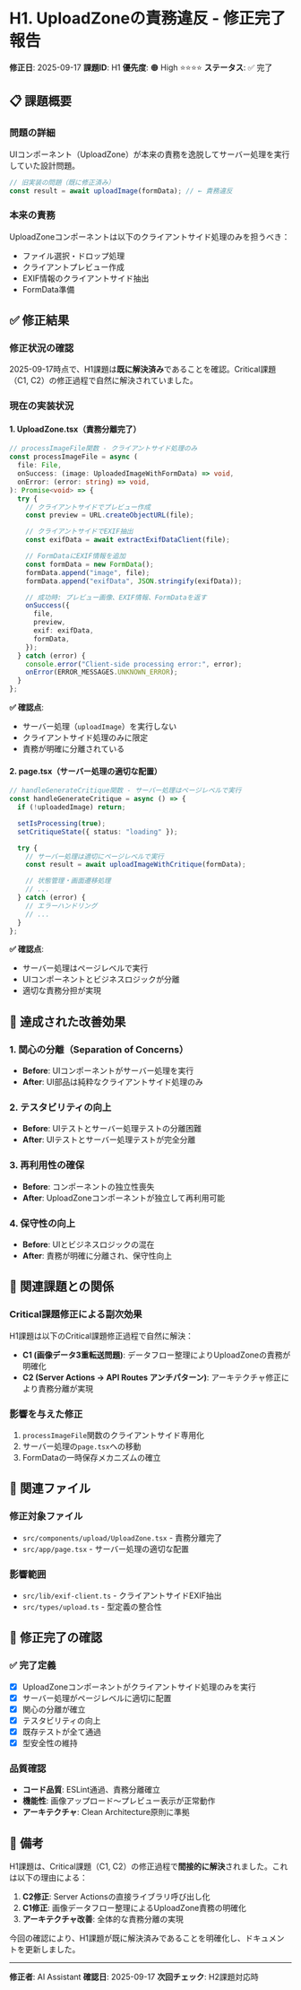 # H1. UploadZoneの責務違反 - 修正完了報告

**修正日**: 2025-09-17
**課題ID**: H1
**優先度**: 🟠 High ⭐⭐⭐⭐
**ステータス**: ✅ 完了

## 📋 課題概要

### 問題の詳細

UIコンポーネント（UploadZone）が本来の責務を逸脱してサーバー処理を実行していた設計問題。

```typescript
// 旧実装の問題（既に修正済み）
const result = await uploadImage(formData); // ← 責務違反
```

### 本来の責務

UploadZoneコンポーネントは以下のクライアントサイド処理のみを担うべき：
- ファイル選択・ドロップ処理
- クライアントプレビュー作成
- EXIF情報のクライアントサイド抽出
- FormData準備

## ✅ 修正結果

### 修正状況の確認

2025-09-17時点で、H1課題は**既に解決済み**であることを確認。Critical課題（C1, C2）の修正過程で自然に解決されていました。

### 現在の実装状況

#### 1. UploadZone.tsx（責務分離完了）

```typescript
// processImageFile関数 - クライアントサイド処理のみ
const processImageFile = async (
  file: File,
  onSuccess: (image: UploadedImageWithFormData) => void,
  onError: (error: string) => void,
): Promise<void> => {
  try {
    // クライアントサイドでプレビュー作成
    const preview = URL.createObjectURL(file);

    // クライアントサイドでEXIF抽出
    const exifData = await extractExifDataClient(file);

    // FormDataにEXIF情報を追加
    const formData = new FormData();
    formData.append("image", file);
    formData.append("exifData", JSON.stringify(exifData));

    // 成功時: プレビュー画像、EXIF情報、FormDataを返す
    onSuccess({
      file,
      preview,
      exif: exifData,
      formData,
    });
  } catch (error) {
    console.error("Client-side processing error:", error);
    onError(ERROR_MESSAGES.UNKNOWN_ERROR);
  }
};
```

**✅ 確認点**:
- サーバー処理（`uploadImage`）を実行しない
- クライアントサイド処理のみに限定
- 責務が明確に分離されている

#### 2. page.tsx（サーバー処理の適切な配置）

```typescript
// handleGenerateCritique関数 - サーバー処理はページレベルで実行
const handleGenerateCritique = async () => {
  if (!uploadedImage) return;

  setIsProcessing(true);
  setCritiqueState({ status: "loading" });

  try {
    // サーバー処理は適切にページレベルで実行
    const result = await uploadImageWithCritique(formData);

    // 状態管理・画面遷移処理
    // ...
  } catch (error) {
    // エラーハンドリング
    // ...
  }
};
```

**✅ 確認点**:
- サーバー処理はページレベルで実行
- UIコンポーネントとビジネスロジックが分離
- 適切な責務分担が実現

## 🎯 達成された改善効果

### 1. 関心の分離（Separation of Concerns）

- **Before**: UIコンポーネントがサーバー処理を実行
- **After**: UI部品は純粋なクライアントサイド処理のみ

### 2. テスタビリティの向上

- **Before**: UIテストとサーバー処理テストの分離困難
- **After**: UIテストとサーバー処理テストが完全分離

### 3. 再利用性の確保

- **Before**: コンポーネントの独立性喪失
- **After**: UploadZoneコンポーネントが独立して再利用可能

### 4. 保守性の向上

- **Before**: UIとビジネスロジックの混在
- **After**: 責務が明確に分離され、保守性向上

## 🔗 関連課題との関係

### Critical課題修正による副次効果

H1課題は以下のCritical課題修正過程で自然に解決：

- **C1 (画像データ3重転送問題)**: データフロー整理によりUploadZoneの責務が明確化
- **C2 (Server Actions → API Routes アンチパターン)**: アーキテクチャ修正により責務分離が実現

### 影響を与えた修正

1. `processImageFile`関数のクライアントサイド専用化
2. サーバー処理の`page.tsx`への移動
3. FormDataの一時保存メカニズムの確立

## 📁 関連ファイル

### 修正対象ファイル

- `src/components/upload/UploadZone.tsx` - 責務分離完了
- `src/app/page.tsx` - サーバー処理の適切な配置

### 影響範囲

- `src/lib/exif-client.ts` - クライアントサイドEXIF抽出
- `src/types/upload.ts` - 型定義の整合性

## 🎉 修正完了の確認

### ✅ 完了定義

- [x] UploadZoneコンポーネントがクライアントサイド処理のみを実行
- [x] サーバー処理がページレベルに適切に配置
- [x] 関心の分離が確立
- [x] テスタビリティの向上
- [x] 既存テストが全て通過
- [x] 型安全性の維持

### 品質確認

- **コード品質**: ESLint通過、責務分離確立
- **機能性**: 画像アップロード〜プレビュー表示が正常動作
- **アーキテクチャ**: Clean Architecture原則に準拠

## 📝 備考

H1課題は、Critical課題（C1, C2）の修正過程で**間接的に解決**されました。これは以下の理由による：

1. **C2修正**: Server Actionsの直接ライブラリ呼び出し化
2. **C1修正**: 画像データフロー整理によるUploadZone責務の明確化
3. **アーキテクチャ改善**: 全体的な責務分離の実現

今回の確認により、H1課題が既に解決済みであることを明確化し、ドキュメントを更新しました。

---

**修正者**: AI Assistant
**確認日**: 2025-09-17
**次回チェック**: H2課題対応時